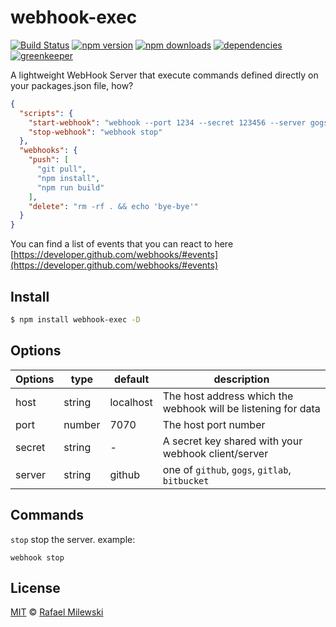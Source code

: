 # webhook-exec

[![Build Status](https://travis-ci.org/milewski/webhook-exec.svg?branch=master)](https://travis-ci.org/milewski/webhook-exec)
[![npm version](https://badge.fury.io/js/webhook-exec.svg)](https://badge.fury.io/js/webhook-exec)
[![npm downloads](https://img.shields.io/npm/dm/webhook-exec.svg)](https://www.npmjs.com/package/webhook-exec)
[![dependencies](https://david-dm.org/milewski/webhook-exec.svg)](https://www.npmjs.com/package/webhook-exec)
[![greenkeeper](https://badges.greenkeeper.io/milewski/webhook-exec.svg)](https://greenkeeper.io)

A lightweight WebHook Server that execute commands defined directly on your packages.json file, how?

```json
{
  "scripts": {
    "start-webhook": "webhook --port 1234 --secret 123456 --server gogs",
    "stop-webhook": "webhook stop"
  },
  "webhooks": {
    "push": [
      "git pull",
      "npm install",
      "npm run build"
    ],
    "delete": "rm -rf . && echo 'bye-bye'"
  }
}
```

You can find a list of events that you can react to here [https://developer.github.com/webhooks/#events](https://developer.github.com/webhooks/#events)

## Install

```bash
$ npm install webhook-exec -D
```

## Options

| Options | type   | default   | description                                                   |
|---------|--------|-----------|---------------------------------------------------------------|
| host    | string | localhost | The host address which the webhook will be listening for data |
| port    | number | 7070      | The host port number                                          |
| secret  | string | -         | A secret key shared with your webhook client/server           |
| server  | string | github    | one of `github`, `gogs`, `gitlab`, `bitbucket`                |

## Commands

`stop` stop the server. example:

```
webhook stop
```

## License 

[MIT](LICENSE) © [Rafael Milewski](https://rafael-milewski.com?github=readme)
